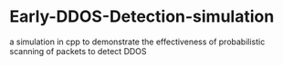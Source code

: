 # Early-DDOS-Detection-simulation
a simulation in cpp to demonstrate the effectiveness of probabilistic scanning of packets to detect DDOS

